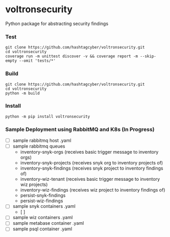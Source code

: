 # voltronsecurity
Python package for abstracting security findings


### Test
~~~
git clone https://github.com/hashtagcyber/voltronsecurity.git
cd voltronsecurity
coverage run -m unittest discover -v && coverage report -m --skip-empty --omit 'tests/*'
~~~

### Build
~~~
git clone https://github.com/hashtagcyber/voltronsecurity.git
cd voltronsecurity
python -m build
~~~
### Install
~~~
python -m pip install voltronsecurity
~~~

### Sample Deployment using RabbitMQ and K8s \(In Progress)
- [ ] sample rabbitmq host .yaml
- [ ] sample rabbitmq queues
    - inventory-snyk-orgs \(receives basic trigger message to inventory orgs)
    - inventory-snyk-projects \(receives snyk org to inventory projects of)
    - inventory-snyk-findings \(receives snyk project to inventory findings of)
    - inventory-wiz-tenant \(receives basic trigger message to inventory wiz projects)
    - inventory-wiz-findings \(receives wiz project to inventory findings of)
    - persist-snyk-findings
    - persist-wiz-findings
- [ ] sample snyk containers .yaml
    - [ ] 
- [ ] sample wiz containers .yaml
- [ ] sample metabase container .yaml
- [ ] sample psql container .yaml